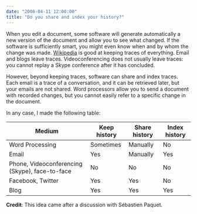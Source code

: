 ```yaml
---
date: "2008-04-11 12:00:00"
title: "Do you share and index your history?"
---
```




When you edit a document, some software will generate automatically a new version of the document and allow you to see what changed. If the software is sufficiently smart, you might even know when and by whom the change was made. [Wikipedia](https://www.wikipedia.org/) is good at keeping traces of everything. Email and blogs leave traces. Videoconferencing does not usually leave traces: you cannot replay a Skype conference after it has concluded.

However, beyond keeping traces, software can share and index traces. Each email is a trace of a conversation, and it can be retrieved later, but your emails are not shared. Word processors allow you to send a document with recorded changes, but you cannot easily refer to a specific change in the document.

In any case, I made the following table:

Medium                   |Keep history             |Share history            |Index history            |
-------------------------|-------------------------|-------------------------|-------------------------|
Word Processing          |Sometimes                |Manually                 |No                       |
Email                    |Yes                      |Manually                 |Yes                      |
Phone, Videoconferencing (Skype), face-to-face |No                       |No                       |No                       |
Facebook, Twitter        |Yes                      |Yes                      |No                       |
Blog                     |Yes                      |Yes                      |Yes                      |


__Credit__: This idea came after a discussion with Sébastien Paquet.

